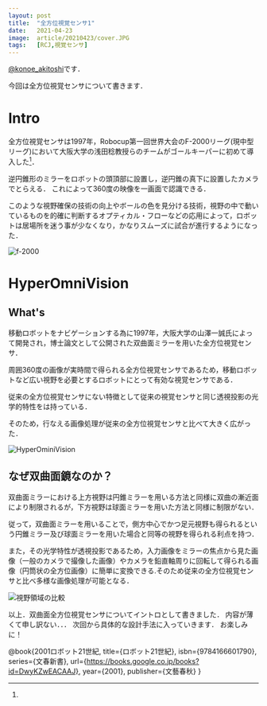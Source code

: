 ```yaml
---
layout: post
title:  "全方位視覚センサ1"
date:   2021-04-23
image:  article/20210423/cover.JPG
tags:   [RCJ,視覚センサ]
---
```

[@konoe_akitoshi][@konoe_akitoshi]です．

今回は全方位視覚センサについて書きます．
# Intro
全方位視覚センサは1997年，Robocup第一回世界大会のF-2000リーグ(現中型リーグ)において大阪大学の浅田稔教授らのチームがゴールキーパーに初めて導入した[^1]．

逆円錐形のミラーをロボットの頭頂部に設置し，逆円錐の真下に設置したカメラでとらえる．
これによって360度の映像を一画面で認識できる．

このような視野確保の技術の向上やボールの色を見分ける技術，視野の中で動いているものを的確に判断するオプティカル・フローなどの応用によって，ロボットは居場所を迷う事が少なくなり，かなりスムーズに試合が進行するようになった．

![f-2000](https://www2.sonycsl.co.jp/person/kitano/RoboCup/pict1.jpg "f-2000")

# HyperOmniVision
## What's
移動ロボットをナビゲーションする為に1997年，大阪大学の山澤一誠氏によって開発され，博士論文として公開された双曲面ミラーを用いた全方位視覚センサ．

周囲360度の画像が実時間で得られる全方位視覚センサであるため，移動ロボットなど広い視野を必要とするロボットにとって有効な視覚センサである．

従来の全方位視覚センサにない特徴として従来の視覚センサと同じ透視投影の光学的特性をは持っている．

そのため，行なえる画像処理が従来の全方位視覚センサと比べて大きく広がった．

![HyperOminiVision](https://robogaku.jp/content/images/history/087_02-300x227.jpg "HyperOminiVision")

## なぜ双曲面鏡なのか？
双曲面ミラーにおける上方視野は円錐ミラーを用いる方法と同様に双曲の漸近面により制限されるが，下方視野は球面ミラーを用いた方法と同様に制限がない．

従って，双曲面ミラーを用いることで，側方中心でかつ足元視野も得られるという円錐ミラー及び球面ミラーを用いた場合と同等の視野を得られる利点を持つ．

また，その光学特性が透視投影であるため，入力画像をミラーの焦点から見た画像（一般のカメラで撮像した画像）やカメラを鉛直軸周りに回転して得られる画像（円筒状の全方位画像）に簡単に変換できる.そのため従来の全方位視覚センサと比べ多様な画像処理が可能となる．

![視野領域の比較]({{site.baseurl}}/img/article/20210423/視野領域の比較.jpg)

以上．双曲面全方位視覚センサについてイントロとして書きました．
内容が薄くて申し訳ない．．．
次回から具体的な設計手法に入っていきます．
お楽しみに！




















[@konoe_akitoshi]: https://twitter.com/konoe_akitoshi
[^1]: 
@book{2001ロボット21世紀,
  title={ロボット21世紀},
  isbn={9784166601790},
  series={文春新書},
  url={https://books.google.co.jp/books?id=DwyKZwEACAAJ},
  year={2001},
  publisher={文藝春秋}
}
